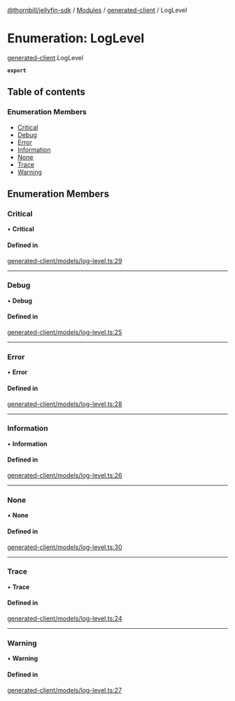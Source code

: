 [@thornbill/jellyfin-sdk](../README.md) / [Modules](../modules.md) / [generated-client](../modules/generated_client.md) / LogLevel

# Enumeration: LogLevel

[generated-client](../modules/generated_client.md).LogLevel

**`export`**

## Table of contents

### Enumeration Members

- [Critical](generated_client.LogLevel.md#critical)
- [Debug](generated_client.LogLevel.md#debug)
- [Error](generated_client.LogLevel.md#error)
- [Information](generated_client.LogLevel.md#information)
- [None](generated_client.LogLevel.md#none)
- [Trace](generated_client.LogLevel.md#trace)
- [Warning](generated_client.LogLevel.md#warning)

## Enumeration Members

### Critical

• **Critical**

#### Defined in

[generated-client/models/log-level.ts:29](https://github.com/jellyfin/jellyfin-sdk-typescript/blob/7402732/src/generated-client/models/log-level.ts#L29)

___

### Debug

• **Debug**

#### Defined in

[generated-client/models/log-level.ts:25](https://github.com/jellyfin/jellyfin-sdk-typescript/blob/7402732/src/generated-client/models/log-level.ts#L25)

___

### Error

• **Error**

#### Defined in

[generated-client/models/log-level.ts:28](https://github.com/jellyfin/jellyfin-sdk-typescript/blob/7402732/src/generated-client/models/log-level.ts#L28)

___

### Information

• **Information**

#### Defined in

[generated-client/models/log-level.ts:26](https://github.com/jellyfin/jellyfin-sdk-typescript/blob/7402732/src/generated-client/models/log-level.ts#L26)

___

### None

• **None**

#### Defined in

[generated-client/models/log-level.ts:30](https://github.com/jellyfin/jellyfin-sdk-typescript/blob/7402732/src/generated-client/models/log-level.ts#L30)

___

### Trace

• **Trace**

#### Defined in

[generated-client/models/log-level.ts:24](https://github.com/jellyfin/jellyfin-sdk-typescript/blob/7402732/src/generated-client/models/log-level.ts#L24)

___

### Warning

• **Warning**

#### Defined in

[generated-client/models/log-level.ts:27](https://github.com/jellyfin/jellyfin-sdk-typescript/blob/7402732/src/generated-client/models/log-level.ts#L27)
